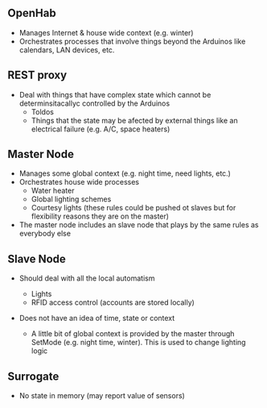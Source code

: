 ## OpenHab
- Manages Internet & house wide context (e.g. winter)
- Orchestrates processes that involve things beyond the Arduinos like calendars, LAN devices, etc.

## REST proxy
- Deal with things that have complex state which cannot be determinsitacallyc controlled by the Arduinos
	- Toldos
	- Things that the state may be afected by external things like an electrical failure (e.g. A/C, space heaters)

## Master Node
- Manages some global context (e.g. night time, need lights, etc.)
- Orchestrates house wide processes
	- Water heater
	- Global lighting schemes 
	- Courtesy lights (these rules could be pushed ot slaves but for flexibility reasons they are on the master)
- The master node includes an slave node that plays by the same rules as everybody else

## Slave Node
- Should deal with all the local automatism
	- Lights
	- RFID access control (accounts are stored locally)

- Does not have an idea of time, state or context
	- A little bit of global context is provided by the master through SetMode (e.g. night time, winter). This is used to change lighting logic

## Surrogate
- No state in memory (may report value of sensors)